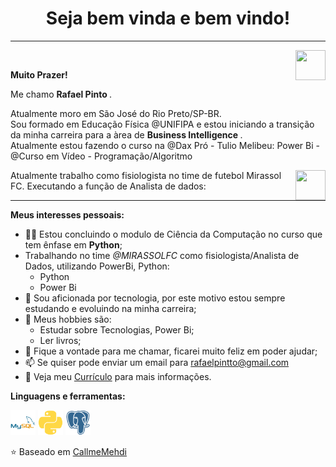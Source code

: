 <h1 align="center"> Seja bem vinda e bem vindo! </h1>
<hr />
<a href="https://github.com/rafaelpintto">
  <img align="right" src="https://cdn.iconscout.com/icon/free/png-256/github-108-438008.png" width="48px" height="48px">
</a><br />
<p align="left" > 
  <b>Muito Prazer!</b>
<p align="left" >
Me chamo <b> Rafael Pinto </b>.
</a>
<p align="left" >
Atualmente moro em São José do Rio Preto/SP-BR.<br />
Sou formado em Educação Física @UNIFIPA e estou iniciando  a transição da minha carreira para a àrea de <b> Business Intelligence </b>. <br> 
Atualmente estou fazendo o curso na @Dax Pró - Tulio Melibeu: Power Bi - @Curso em Vídeo - Programação/Algoritmo 
</p>
<a href="https://www.linkedin.com/in/rafael-pinto-22824579/" target="_blank">
  <img align="right" src="https://i.ibb.co/Kx2GSrT/linkedin.png" width="48px" height="48px">
</a>
<p align="left" >
Atualmente trabalho como fisiologista no time de futebol Mirassol FC. Executando a função de Analista de dados:
</p>

<hr />

**Meus interesses pessoais:**

- 👩‍💻 Estou concluindo o modulo de Ciência da Computação no curso que tem ênfase em **Python**;
- Trabalhando no time  *@MIRASSOLFC* como fisiologista/Analista de Dados, utilizando PowerBi, Python:
  - Python
  - Power Bi
- 💼 Sou aficionada por tecnologia, por este motivo estou sempre estudando e evoluindo na minha carreira;
- 👾 Meus hobbies são: 
  - Estudar sobre Tecnologias, Power Bi;
  - Ler livros;
- 💬 Fique a vontade para me chamar, ficarei muito feliz em poder ajudar;
- 📫 Se quiser pode enviar um email para rafaelpintto@gmail.com
- 📝 Veja meu <a href="https://drive.google.com/file/d/1LBaL8MXq1x99ZrrrTta2FDG0j--AIhvR/view?usp=sharing" target="_blank">Currículo</a> para mais informações.

<p>
 
**Linguagens e ferramentas:**  

<p align="left">
 

<img src="https://raw.githubusercontent.com/devicons/devicon/master/icons/mysql/mysql-original-wordmark.svg" alt="mysql" width="40" height="40"/> 
<img src="https://raw.githubusercontent.com/devicons/devicon/master/icons/python/python-plain.svg" alt="Python" width="40" height="40" />
<img src="https://raw.githubusercontent.com/devicons/devicon/master/icons/postgresql/postgresql-plain.svg" alt="postgresql" width="40" height="40" />

</p>


⭐️ Baseado em [CallmeMehdi](https://github.com/CallmeMehdi)

